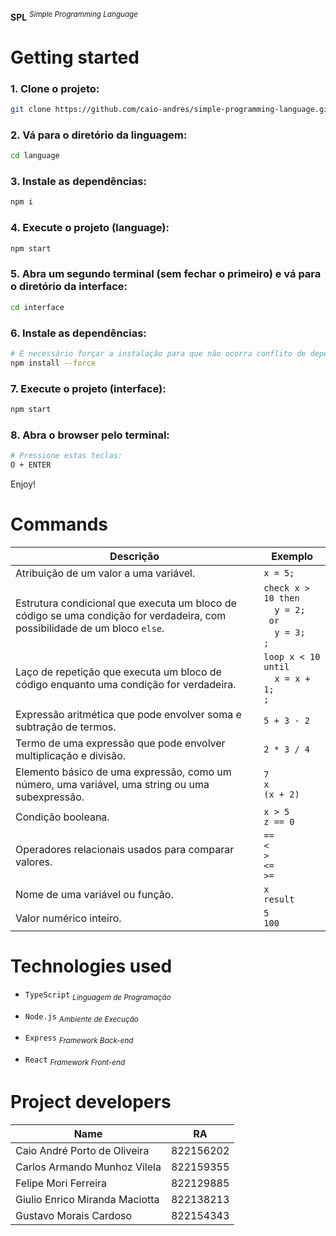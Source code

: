 **SPL** <sup>_Simple Programming Language_<sup>

# Getting started

### 1. Clone o projeto:

```bash
git clone https://github.com/caio-andres/simple-programming-language.git
```

### 2. Vá para o diretório da linguagem:

```bash
cd language
```

### 3. Instale as dependências:

```bash
npm i
```

### 4. Execute o projeto (language):

```bash
npm start
```

### 5. Abra um segundo terminal (sem fechar o primeiro) e vá para o diretório da interface:

```bash
cd interface
```

### 6. Instale as dependências:

```bash
# É necessário forçar a instalação para que não ocorra conflito de dependências
npm install --force
```

### 7. Execute o projeto (interface):

```bash
npm start
```

### 8. Abra o browser pelo terminal:

```bash
# Pressione estas teclas:
O + ENTER
```

Enjoy!

# Commands

| Descrição                                                                                                                  | Exemplo                                                                                                     |
| -------------------------------------------------------------------------------------------------------------------------- | ----------------------------------------------------------------------------------------------------------- |
| Atribuição de um valor a uma variável.                                                                                     | `x = 5;`                                                                                                    |
| Estrutura condicional que executa um bloco de código se uma condição for verdadeira, com possibilidade de um bloco `else`. | `check x > 10 then`<br>&nbsp;&nbsp;&nbsp;&nbsp;`y = 2;`<br>` or`<br>&nbsp;&nbsp;&nbsp;&nbsp;`y = 3;`<br>`;` |
| Laço de repetição que executa um bloco de código enquanto uma condição for verdadeira.                                     | `loop x < 10 until`<br>&nbsp;&nbsp;&nbsp;&nbsp;`x = x + 1;`<br>`;`                                          |
| Expressão aritmética que pode envolver soma e subtração de termos.                                                         | `5 + 3 - 2`                                                                                                 |
| Termo de uma expressão que pode envolver multiplicação e divisão.                                                          | `2 * 3 / 4`                                                                                                 |
| Elemento básico de uma expressão, como um número, uma variável, uma string ou uma subexpressão.                            | `7`<br>`x`<br>`(x + 2)`                                                                                     |
| Condição booleana.                                                                                                         | `x > 5`<br>`z == 0`                                                                                         |
| Operadores relacionais usados para comparar valores.                                                                       | `==`<br>`<`<br>`>`<br>`<=`<br>`>=`                                                                          |
| Nome de uma variável ou função.                                                                                            | `x`<br>`result`                                                                                             |
| Valor numérico inteiro.                                                                                                    | `5`<br>`100`                                                                                                |

# Technologies used

- `TypeScript` <sub>_Linguagem de Programação_</sub>

- `Node.js` <sub>_Ambiente de Execução_</sub>

- `Express` <sub>_Framework Back-end_</sub>

- `React` <sub>_Framework Front-end_</sub>

# Project developers

| Name                           | RA        |
| ------------------------------ | --------- |
| Caio André Porto de Oliveira   | 822156202 |
| Carlos Armando Munhoz Vilela   | 822159355 |
| Felipe Mori Ferreira           | 822129885 |
| Giulio Enrico Miranda Maciotta | 822138213 |
| Gustavo Morais Cardoso         | 822154343 |
